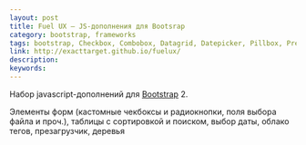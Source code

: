 ```yaml
---
layout: post
title: Fuel UX — JS-дополнения для Bootsrap
category: bootstrap, frameworks
tags: bootstrap, Checkbox, Combobox, Datagrid, Datepicker, Pillbox, Preloader, Radio, Scheduler, Search, Select, Spinner, Tree, Wizard, дополнение, расширение
link: http://exacttarget.github.io/fuelux/
description:
keywords:
---
```


<p>Набор javascript-дополнений для <a href="/search/id2">Bootstrap</a> 2.</p>
<p>Элементы форм (кастомные чекбоксы и радиокнопки, поля выбора файла и проч.), таблицы с сортировкой и поиском, выбор даты, облако тегов, презагрузчик, деревья</p>
